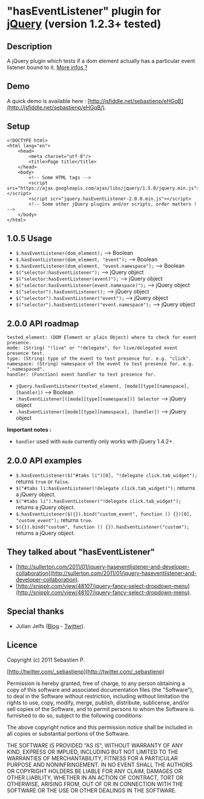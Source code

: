 "hasEventListener" plugin for [jQuery](http://jquery.com/) (version 1.2.3+ tested)
================================

Description
------------
A jQuery plugin which tests if a dom element actually has a particular event listener bound to it.
[More infos ?](https://twitter.com/#!/search/_sebastienp%20hasEventListener)

Demo
-----
A quick demo is available here : [http://jsfiddle.net/sebastienp/eHGqB](http://jsfiddle.net/sebastienp/eHGqB/).

Setup
------
    <!DOCTYPE html>
    <html lang="en">
        <head>
            <meta charset="utf-8"/>
            <title>Page title</title>
        </head>
        <body>
            <!-- Some HTML tags -->
            <script src="https://ajax.googleapis.com/ajax/libs/jquery/1.5.0/jquery.min.js"></script>
            <script scr="jquery.hasEventListener-2.0.0.min.js"></script>
            <!-- Some other jQuery plugins and/or scripts, order matters ! -->
        </body>
    </html>

1.0.5 Usage
------------
* `$.hasEventListener(dom_element);` --> Boolean
* `$.hasEventListener(dom_element, "event");` --> Boolean
* `$.hasEventListener(dom_element, "event.namespace");` --> Boolean
* `$("selector:hasEventListener");` --> jQuery object
* `$("selector:hasEventListener(event)");` --> jQuery object
* `$("selector:hasEventListener(event.namespace)");` --> jQuery object
* `$("selector").hasEventListener();` --> jQuery object
* `$("selector").hasEventListener("event");` --> jQuery object
* `$("selector").hasEventListener("event.namespace");` --> jQuery object

2.0.0 API roadmap
------------------
    tested_element: (DOM Element or plain Object) where to check for event presence.
    mode: (String) "!live" or "!delegate", for live/delegated event presence test.
    type: (String) type of the event to test presence for. e.g. "click".
    namespace: (String) namespace of the event to test presence for. e.g. ".namespaced".
    handler: (Function) event handler to test presence for.

* `jQuery.hasEventListener(tested_element, [mode][type][namespace], [handler])` --> Boolean
* `:hasEventListener[([mode][type][namespace])] Selector` --> jQuery object
* `.hasEventListener([mode][type][namespace], [handler])` --> jQuery object

**Important notes :**

* `handler` used with `mode` currently only works with jQuery 1.4.2+.

2.0.0 API examples
-------------------
* `$.hasEventListener($("#tabs li")[0], "!delegate click.tab_widget");` returns `true` or `false`.
* `$("#tabs li:hasEventListener(!delegate click.tab_widget)");` returns a jQuery object.
* `$("#tabs li").hasEventListener("!delegate click.tab_widget");` returns a jQuery object.
* `$.hasEventListener($({}).bind("custom_event", function () {})[0], "custom_event");` returns `true`.
* `$({}).bind("custom", function () {}).hasEventListener("custom");` returns a jQuery object.

They talked about "hasEventListener"
-------------------------------------
* [http://sullerton.com/2011/01/jquery-haseventlistener-and-developer-collaboration](http://sullerton.com/2011/01/jquery-haseventlistener-and-developer-collaboration).
* [http://snipplr.com/view/48107/jquery-fancy-select-dropdown-menu](http://snipplr.com/view/48107/jquery-fancy-select-dropdown-menu).

Special thanks
---------------
* Julian Jelfs ([Blog](http://julianjelfs.wordpress.com/) - [Twitter](http://twitter.com/julianjelfs)).

Licence
--------
Copyright (c) 2011 Sebastien P.

[http://twitter.com/_sebastienp](http://twitter.com/_sebastienp)

Permission is hereby granted, free of charge, to any person obtaining a copy
of this software and associated documentation files (the "Software"), to deal
in the Software without restriction, including without limitation the rights
to use, copy, modify, merge, publish, distribute, sublicense, and/or sell
copies of the Software, and to permit persons to whom the Software is
furnished to do so, subject to the following conditions:

The above copyright notice and this permission notice shall be included in
all copies or substantial portions of the Software.

THE SOFTWARE IS PROVIDED "AS IS", WITHOUT WARRANTY OF ANY KIND, EXPRESS OR
IMPLIED, INCLUDING BUT NOT LIMITED TO THE WARRANTIES OF MERCHANTABILITY,
FITNESS FOR A PARTICULAR PURPOSE AND NONINFRINGEMENT. IN NO EVENT SHALL THE
AUTHORS OR COPYRIGHT HOLDERS BE LIABLE FOR ANY CLAIM, DAMAGES OR OTHER
LIABILITY, WHETHER IN AN ACTION OF CONTRACT, TORT OR OTHERWISE, ARISING FROM,
OUT OF OR IN CONNECTION WITH THE SOFTWARE OR THE USE OR OTHER DEALINGS IN
THE SOFTWARE.